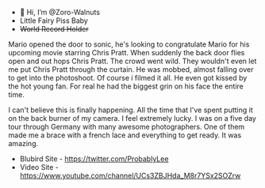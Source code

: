 - 👋 Hi, I’m @Zoro-Walnuts
- Little Fairy Piss Baby
- ~~World Record Holder~~

Mario opened the door to sonic, he's looking to congratulate Mario for his upcoming movie starring Chris Pratt. When suddenly the back door flies open and out hops Chris Pratt. The crowd went wild. They wouldn't even let me put Chris Pratt through the curtain. He was mobbed, almost falling over to get into the photoshoot. Of course i filmed it all. He even got kissed by the hot young fan. For real he had the biggest grin on his face the entire time.

I can't believe this is finally happening. All the time that I've spent putting it on the back burner of my camera. I feel extremely lucky. I was on a five day tour through Germany with many awesome photographers. One of them made me a brace with a french lace and everything to get ready. It was amazing.

- Blubird Site - https://twitter.com/ProbablyLee
- Video Site - https://www.youtube.com/channel/UCs3ZBJHda_M8r7YSx2SOZrw


<!---
Zoro-Walnuts/Zoro-Walnuts is a ✨ special ✨ repository because its `README.md` (this file) appears on your GitHub profile.
You can click the Preview link to take a look at your changes.
--->
